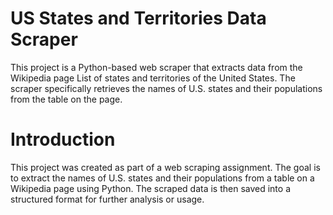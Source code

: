 # US States and Territories Data Scraper
This project is a Python-based web scraper that extracts data from the Wikipedia page List of states and territories of the United States. 
The scraper specifically retrieves the names of U.S. states and their populations from the table on the page.

# Introduction
This project was created as part of a web scraping assignment. The goal is to extract the names of U.S. states and their populations from a table on a Wikipedia page using Python. 
The scraped data is then saved into a structured format for further analysis or usage.
